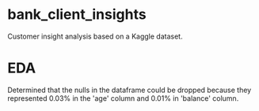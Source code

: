# bank_client_insights
Customer insight analysis based on a Kaggle dataset.
# EDA
Determined that the nulls in the dataframe could be dropped because they represented 0.03% in the 'age' column and 0.01% in 'balance' column.
